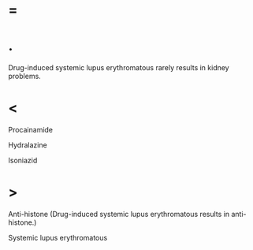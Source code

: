 # =

# .

Drug-induced systemic lupus erythromatous rarely results in kidney problems.

# <

Procainamide

Hydralazine

Isoniazid

# >

Anti-histone (Drug-induced systemic lupus erythromatous results in anti-histone.)

Systemic lupus erythromatous
